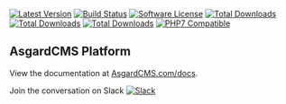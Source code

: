 [![Latest Version](https://img.shields.io/packagist/v/asgardcms/platform.svg?style=flat-square)](https://github.com/asgardcms/platform/releases)
[![Build Status](https://img.shields.io/travis/AsgardCms/Platform/2.0.svg?style=flat-square)](https://travis-ci.org/AsgardCms/Platform)
[![Software License](https://img.shields.io/badge/license-MIT-brightgreen.svg?style=flat-square)](LICENSE.md)
[![Total Downloads](https://img.shields.io/packagist/dd/asgardcms/platform.svg?style=flat-square)](https://packagist.org/packages/asgardcms/platform)
[![Total Downloads](https://img.shields.io/packagist/dm/asgardcms/platform.svg?style=flat-square)](https://packagist.org/packages/asgardcms/platform)
[![Total Downloads](https://img.shields.io/packagist/dt/asgardcms/platform.svg?style=flat-square)](https://packagist.org/packages/asgardcms/platform)
[![PHP7 Compatible](https://img.shields.io/badge/php-7-green.svg?style=flat-square)](https://packagist.org/packages/asgardcms/platform)

## AsgardCMS Platform

View the documentation at [AsgardCMS.com/docs](http://asgardcms.com/docs/).

Join the conversation on Slack [![Slack](http://slack.asgardcms.com/badge.svg)](http://slack.asgardcms.com/)
